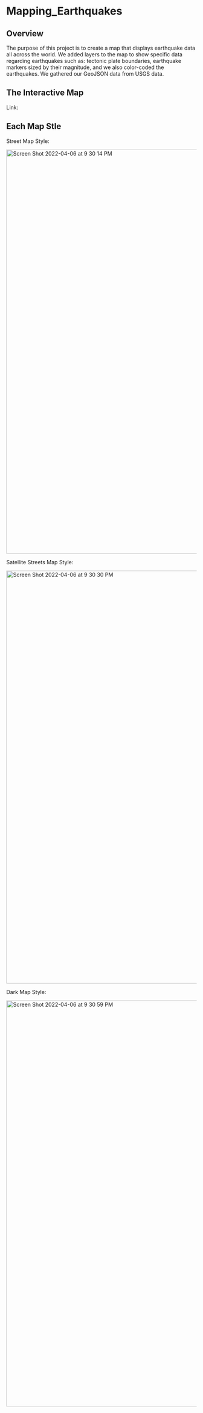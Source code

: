 # Mapping_Earthquakes

## Overview 

The purpose of this project is to create a map that displays earthquake data all across the world. We added layers to the map to show specific data regarding earthquakes such as: tectonic plate boundaries, earthquake markers sized by their magnitude, and we also color-coded the earthquakes. We gathered our GeoJSON data from USGS data. 

## The Interactive Map

Link:


## Each Map Stle

Street Map Style:

<img width="1068" alt="Screen Shot 2022-04-06 at 9 30 14 PM" src="https://user-images.githubusercontent.com/95515322/162108719-376e23d2-b020-4864-aa11-836cdf356d8f.png">


Satellite Streets Map Style:

<img width="1091" alt="Screen Shot 2022-04-06 at 9 30 30 PM" src="https://user-images.githubusercontent.com/95515322/162108789-a8717894-45bd-472e-be87-ce2184c99f93.png">


Dark Map Style:

<img width="1073" alt="Screen Shot 2022-04-06 at 9 30 59 PM" src="https://user-images.githubusercontent.com/95515322/162108825-07a8d0b4-ee5c-4da4-b861-ea9c7b74def5.png">

